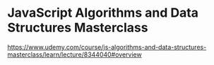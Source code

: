 # JavaScript Algorithms and Data Structures Masterclass

<https://www.udemy.com/course/js-algorithms-and-data-structures-masterclass/learn/lecture/8344040#overview>
